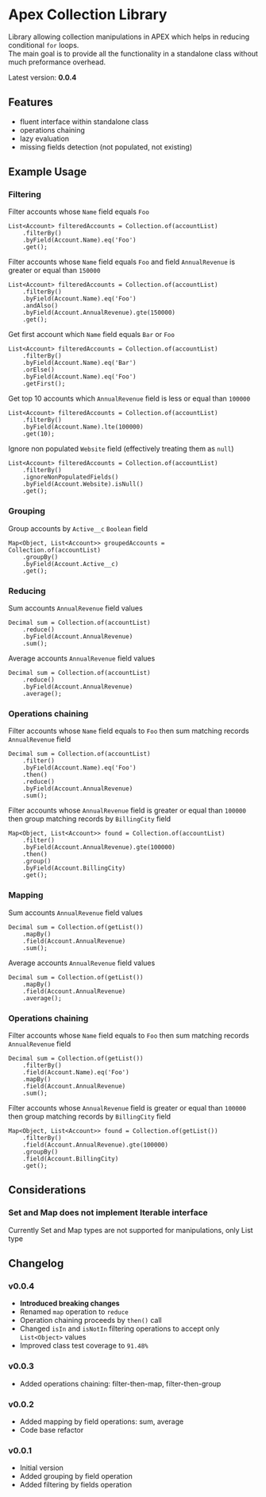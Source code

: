# Apex Collection Library
Library allowing collection manipulations in APEX which helps in reducing conditional `for` loops.\
The main goal is to provide all the functionality in a standalone class without much preformance overhead.

Latest version: **0.0.4**

## Features
- fluent interface within standalone class
- operations chaining
- lazy evaluation
- missing fields detection (not populated, not existing)

## Example Usage
### Filtering
Filter accounts whose `Name` field equals `Foo`
```$xslt
List<Account> filteredAccounts = Collection.of(accountList)
	.filterBy()
	.byField(Account.Name).eq('Foo')
	.get();
```

Filter accounts whose `Name` field equals `Foo` and field `AnnualRevenue` is greater or equal than `150000`
```$xslt
List<Account> filteredAccounts = Collection.of(accountList)
	.filterBy()
	.byField(Account.Name).eq('Foo')
	.andAlso()
	.byField(Account.AnnualRevenue).gte(150000)
	.get();
```

Get first account which `Name` field equals `Bar` or `Foo`
```$xslt
List<Account> filteredAccounts = Collection.of(accountList)
	.filterBy()
	.byField(Account.Name).eq('Bar')
	.orElse()
	.byField(Account.Name).eq('Foo')
	.getFirst();
```

Get top 10 accounts which `AnnualRevenue` field is less or equal than `100000`
```$xslt
List<Account> filteredAccounts = Collection.of(accountList)
	.filterBy()
	.byField(Account.Name).lte(100000)
	.get(10);
```

Ignore non populated `Website` field (effectively treating them as `null`)
```$xslt
List<Account> filteredAccounts = Collection.of(accountList)
	.filterBy()
	.ignoreNonPopulatedFields()
	.byField(Account.Website).isNull()
	.get();
```

### Grouping
Group accounts by `Active__c` `Boolean` field
```$xslt
Map<Object, List<Account>> groupedAccounts = Collection.of(accountList)
	.groupBy()
	.byField(Account.Active__c)
	.get();
```

### Reducing
Sum accounts `AnnualRevenue` field values
```$xslt
Decimal sum = Collection.of(accountList)
	.reduce()
	.byField(Account.AnnualRevenue)
	.sum();
```

Average accounts `AnnualRevenue` field values
```$xslt
Decimal sum = Collection.of(accountList)
	.reduce()
	.byField(Account.AnnualRevenue)
	.average();
```

### Operations chaining
Filter accounts whose `Name` field equals to `Foo` then sum matching records `AnnualRevenue` field
```$xslt
Decimal sum = Collection.of(accountList)
	.filter()
	.byField(Account.Name).eq('Foo')
	.then()
	.reduce()
	.byField(Account.AnnualRevenue)
	.sum();
```
Filter accounts whose `AnnualRevenue` field is greater or equal than `100000` then group matching records by `BillingCity` field
```$xslt
Map<Object, List<Account>> found = Collection.of(accountList)
	.filter()
	.byField(Account.AnnualRevenue).gte(100000)
	.then()
	.group()
	.byField(Account.BillingCity)
	.get();
```

### Mapping
Sum accounts `AnnualRevenue` field values
```$xslt
Decimal sum = Collection.of(getList())
	.mapBy()
	.field(Account.AnnualRevenue)
	.sum();
```

Average accounts `AnnualRevenue` field values
```$xslt
Decimal sum = Collection.of(getList())
	.mapBy()
	.field(Account.AnnualRevenue)
	.average();
```

### Operations chaining
Filter accounts whose `Name` field equals to `Foo` then sum matching records `AnnualRevenue` field
```$xslt
Decimal sum = Collection.of(getList())
	.filterBy()
	.field(Account.Name).eq('Foo')
	.mapBy()
	.field(Account.AnnualRevenue)
	.sum();
```
Filter accounts whose `AnnualRevenue` field is greater or equal than `100000` then group matching records by `BillingCity` field
```$xslt
Map<Object, List<Account>> found = Collection.of(getList())
	.filterBy()
	.field(Account.AnnualRevenue).gte(100000)
	.groupBy()
	.field(Account.BillingCity)
	.get();
```

## Considerations
### Set and Map does not implement Iterable interface
Currently Set and Map types are not supported for manipulations, only List type

## Changelog

### v0.0.4
- **Introduced breaking changes**
- Renamed `map` operation to `reduce`
- Operation chaining proceeds by `then()` call
- Changed `isIn` and `isNotIn` filtering operations to accept only `List<Object>` values
- Improved class test coverage to `91.48%`

### v0.0.3
- Added operations chaining: filter-then-map, filter-then-group

### v0.0.2
- Added mapping by field operations: sum, average
- Code base refactor

### v0.0.1
- Initial version
- Added grouping by field operation
- Added filtering by fields operation